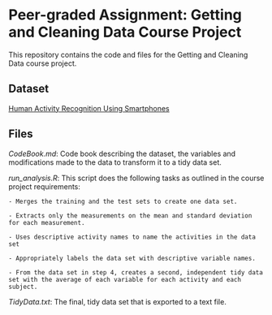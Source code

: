 # Peer-graded Assignment: Getting and Cleaning Data Course Project

This repository contains the code and files for the Getting and Cleaning Data course project.

## Dataset

[Human Activity Recognition Using Smartphones](http://archive.ics.uci.edu/ml/datasets/Human+Activity+Recognition+Using+Smartphones)

## Files

*CodeBook.md*: Code book describing the dataset, the variables and modifications made to the data to transform it to a tidy data set.

*run_analysis.R*: This script does the following tasks as outlined in the course project requirements:

    - Merges the training and the test sets to create one data set.

    - Extracts only the measurements on the mean and standard deviation for each measurement.

    - Uses descriptive activity names to name the activities in the data set

    - Appropriately labels the data set with descriptive variable names.

    - From the data set in step 4, creates a second, independent tidy data set with the average of each variable for each activity and each subject.

*TidyData.txt*: The final, tidy data set that is exported to a text file.
